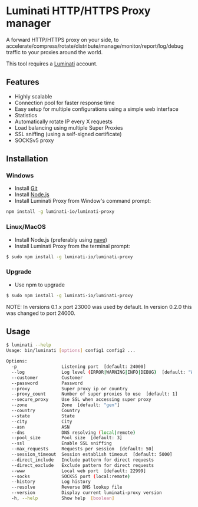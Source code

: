 # Luminati HTTP/HTTPS Proxy manager

A forward HTTP/HTTPS proxy on your side, to accelerate/compress/rotate/distribute/manage/monitor/report/log/debug traffic to your proxies around the world.

This tool requires a [Luminati](https://luminati.io/?cam=github-proxy) account.

## Features
- Highly scalable
- Connection pool for faster response time
- Easy setup for multiple configurations using a simple web interface
- Statistics
- Automatically rotate IP every X requests
- Load balancing using multiple Super Proxies
- SSL sniffing (using a self-signed certificate)
- SOCKSv5 proxy

## Installation

### Windows
- Install [Git](https://git-scm.com/download/win)
- Install [Node.js](https://nodejs.org/en/download/)
- Install Luminati Proxy from Window's command prompt:
```sh
npm install -g luminati-io/luminati-proxy
```

### Linux/MacOS
- Install Node.js (preferably using [nave](https://github.com/isaacs/nave))
- Install Luminati Proxy from the terminal prompt:
```sh
$ sudo npm install -g luminati-io/luminati-proxy
```

### Upgrade
- Use npm to upgrade
```sh
$ sudo npm install -g luminati-io/luminati-proxy
```
NOTE: In versions 0.1.x port 23000 was used by default. In version 0.2.0 this was changed to port 24000.

## Usage
```sh
$ luminati --help
Usage: bin/luminati [options] config1 config2 ...

Options:
  -p                 Listening port  [default: 24000]
  --log              Log level (ERROR|WARNING|INFO|DEBUG)  [default: "WARNING"]
  --customer         Customer
  --password         Password
  --proxy            Super proxy ip or country
  --proxy_count      Number of super proxies to use  [default: 1]
  --secure_proxy     Use SSL when accessing super proxy
  --zone             Zone  [default: "gen"]
  --country          Country
  --state            State
  --city             City
  --asn              ASN
  --dns              DNS resolving (local|remote)
  --pool_size        Pool size  [default: 3]
  --ssl              Enable SSL sniffing
  --max_requests     Requests per session  [default: 50]
  --session_timeout  Session establish timeout  [default: 5000]
  --direct_include   Include pattern for direct requests
  --direct_exclude   Exclude pattern for direct requests
  --www              Local web port  [default: 22999]
  --socks            SOCKS5 port (local:remote)
  --history          Log history
  --resolve          Reverse DNS lookup file
  --version          Display current luminati-proxy version
  -h, --help         Show help  [boolean]
```
